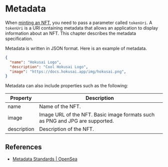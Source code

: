 # Metadata

When [minting an NFT](nft/mint), you need to pass a parameter called `tokenUri`.
A `tokenUri` is a URI containing metadata that allows an application to display information about an NFT.
This chapter describes the metadata specification.

Metadata is written in JSON format.
Here is an example of metadata.

```json
{
  "name": "Hokusai Logo",
  "description": "Cool Hokusai Logo", 
  "image": "https://docs.hokusai.app/img/hokusai.png", 
}
```

Metadata can also include properties such as the following:

|Property|Description|
|--|--|
|name|Name of the NFT.|
|image|Image URL of the NFT. Basic image formats such as PNG and JPG are supported.|
|description|Description of the NFT.|

## References
- [Metadata Standards | OpenSea](https://docs.opensea.io/docs/metadata-standards)

